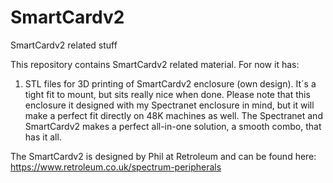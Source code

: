 # SmartCardv2
SmartCardv2 related stuff

This repository contains SmartCardv2 related material. For now it has:

1. STL files for 3D printing of SmartCardv2 enclosure (own design). It´s a tight fit to mount, but sits really nice when done. Please note that this enclosure it designed with my Spectranet enclosure in mind, but it will make a perfect fit directly on 48K machines as well. The Spectranet and SmartCardv2 makes a perfect all-in-one solution, a smooth combo, that has it all.


The SmartCardv2 is designed by Phil at Retroleum and can be found here: https://www.retroleum.co.uk/spectrum-peripherals
